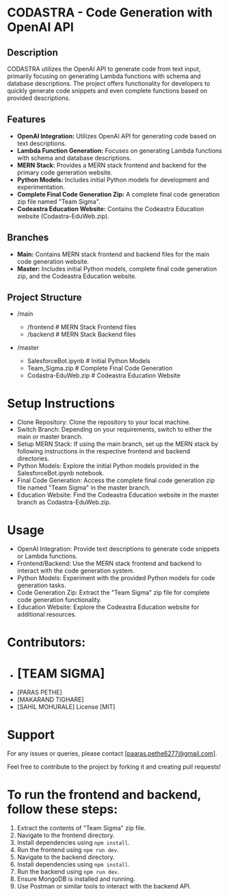 # CODASTRA - Code Generation with OpenAI API

## Description
CODASTRA utilizes the OpenAI API to generate code from text input, primarily focusing on generating Lambda functions with schema and database descriptions. The project offers functionality for developers to quickly generate code snippets and even complete functions based on provided descriptions.

## Features
- **OpenAI Integration:** Utilizes OpenAI API for generating code based on text descriptions.
- **Lambda Function Generation:** Focuses on generating Lambda functions with schema and database descriptions.
- **MERN Stack:** Provides a MERN stack frontend and backend for the primary code generation website.
- **Python Models:** Includes initial Python models for development and experimentation.
- **Complete Final Code Generation Zip:** A complete final code generation zip file named "Team Sigma".
- **Codeastra Education Website:** Contains the Codeastra Education website (Codastra-EduWeb.zip).

## Branches
- **Main:** Contains MERN stack frontend and backend files for the main code generation website.
- **Master:** Includes initial Python models, complete final code generation zip, and the Codeastra Education website.

## Project Structure
- /main
  - /frontend        # MERN Stack Frontend files
  - /backend         # MERN Stack Backend files

- /master
  - SalesforceBot.ipynb   # Initial Python Models
  - Team_Sigma.zip        # Complete Final Code Generation
  - Codastra-EduWeb.zip   # Codeastra Education Website
# Setup Instructions
- Clone Repository:  Clone the repository to your local machine.
- Switch Branch: Depending on your requirements, switch to either the main or master branch.
- Setup MERN Stack: If using the main branch, set up the MERN stack by following instructions in the respective frontend and backend directories.
- Python Models: Explore the initial Python models provided in the SalesforceBot.ipynb notebook.
- Final Code Generation: Access the complete final code generation zip file named "Team Sigma" in the master branch.
- Education Website: Find the Codeastra Education website in the master branch as Codastra-EduWeb.zip.
# Usage
- OpenAI Integration: Provide text descriptions to generate code snippets or Lambda functions.
- Frontend/Backend: Use the MERN stack frontend and backend to interact with the code generation system.
- Python Models: Experiment with the provided Python models for code generation tasks.
- Code Generation Zip: Extract the "Team Sigma" zip file for complete code generation functionality.
- Education Website: Explore the Codeastra Education website for additional resources.
# Contributors: 
- # [TEAM SIGMA]
- [PARAS PETHE]
- [MAKARAND TIGHARE]
- [SAHIL MOHURALE]
License
[MIT]

# Support
For any issues or queries, please contact [paaras.pethe6277@gmail.com].

Feel free to contribute to the project by forking it and creating pull requests!

# To run the frontend and backend, follow these steps:

1. Extract the contents of "Team Sigma" zip file.
2. Navigate to the frontend directory.
3. Install dependencies using `npm install`.
4. Run the frontend using `npm run dev`.
5. Navigate to the backend directory.
6. Install dependencies using `npm install`.
7. Run the backend using `npm run dev`.
8. Ensure MongoDB is installed and running.
9. Use Postman or similar tools to interact with the backend API.
